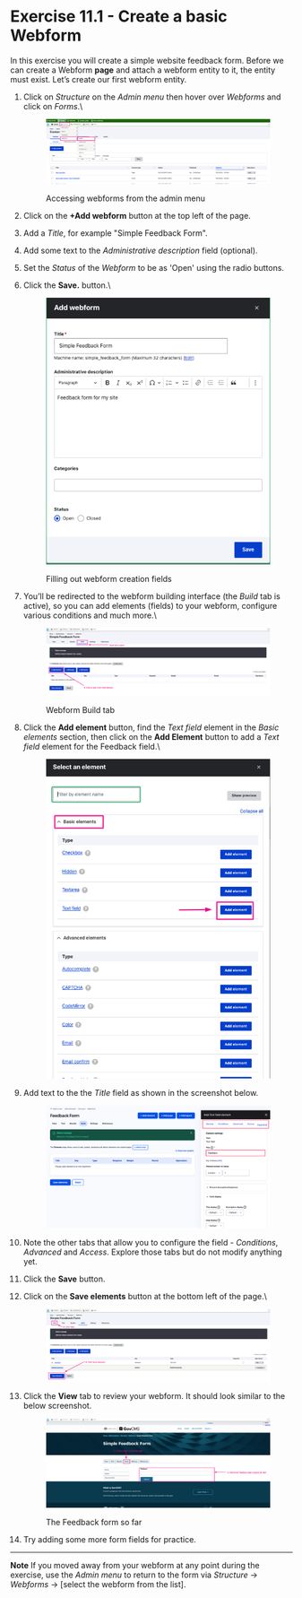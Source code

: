 # Exercise 11.1 - Create a basic Webform

In this exercise you will create a simple website feedback form. Before we can create a Webform **page** and attach a webform entity to it, the entity must exist. Let’s create our first webform entity.

1.  Click on _Structure_ on the _Admin menu_ then hover over _Webforms_ and click on _Forms_.\


    <figure><img src="../.gitbook/assets/image (51).png" alt=""><figcaption><p>Accessing webforms from the admin menu</p></figcaption></figure>
2. Click on the **+Add webform** button at the top left of the page.
3. Add a _Title_, for example "Simple Feedback Form".
4. Add some text to the _Administrative description_ field (optional).
5. Set the _Status_ of the _Webform_ to be as 'Open' using the radio buttons.
6.  Click the **Save.** button.\


    <figure><img src="../.gitbook/assets/image (52).png" alt=""><figcaption><p>Filling out webform creation fields</p></figcaption></figure>
7.  You’ll be redirected to the webform building interface (the _Build_ tab is active), so you can add elements (fields) to your webform, configure various conditions and much more.\


    <figure><img src="../.gitbook/assets/image (53).png" alt=""><figcaption><p>Webform Build tab</p></figcaption></figure>
8.  Click the **Add element** button, find the _Text field_ element in the _Basic elements_ section, then click on the **Add Element** button to add a _Text field_ element for the Feedback field.\


    <figure><img src="../.gitbook/assets/image (54).png" alt=""><figcaption></figcaption></figure>
9.  Add text to the the _Title_ field as shown in the screenshot below.

    <figure><img src="../.gitbook/assets/image (3) (1) (1) (1) (1) (1) (1) (1).png" alt=""><figcaption></figcaption></figure>
10. Note the other tabs that allow you to configure the field - _Conditions_, _Advanced_ and _Access_. Explore those tabs but do not modify anything yet.
11. Click the **Save** button.
12. Click on the **Save elements** button at the bottom left of the page.\


    <figure><img src="../.gitbook/assets/image (55).png" alt=""><figcaption></figcaption></figure>
13. Click the **View** tab to review your webform. It should look similar to the below screenshot.

    <figure><img src="../.gitbook/assets/image (56).png" alt=""><figcaption><p>The Feedback form so far</p></figcaption></figure>


14. Try adding some more form fields for practice.

***

**Note** If you moved away from your webform at any point during the exercise, use the _Admin menu_ to return to the form via _Structure_ → _Webforms_ → \[select the webform from the list].
